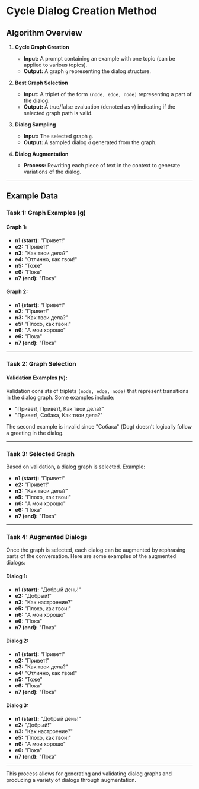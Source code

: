 # Cycle Dialog Creation Method

## Algorithm Overview

1. **Cycle Graph Creation**
   - **Input:** A prompt containing an example with one topic (can be applied to various topics).
   - **Output:** A graph `g` representing the dialog structure.

2. **Best Graph Selection**
   - **Input:** A triplet of the form `(node, edge, node)` representing a part of the dialog.
   - **Output:** A true/false evaluation (denoted as `v`) indicating if the selected graph path is valid.

3. **Dialog Sampling**
   - **Input:** The selected graph `g`.
   - **Output:** A sampled dialog `d` generated from the graph.

4. **Dialog Augmentation**
   - **Process:** Rewriting each piece of text in the context to generate variations of the dialog.

---

## Example Data

### Task 1: Graph Examples (g)
#### Graph 1:
- **n1 (start):** "Привет!"
- **e2:** "Привет!"
- **n3:** "Как твои дела?"
- **e4:** "Отлично, как твои!"
- **n5:** "Тоже"
- **e6:** "Пока"
- **n7 (end):** "Пока"

#### Graph 2:
- **n1 (start):** "Привет!"
- **e2:** "Привет!"
- **n3:** "Как твои дела?"
- **e5:** "Плохо, как твои!"
- **n6:** "А мои хорошо"
- **e6:** "Пока"
- **n7 (end):** "Пока"

---

### Task 2: Graph Selection
#### Validation Examples (v):
Validation consists of triplets `(node, edge, node)` that represent transitions in the dialog graph. Some examples include:

- "Привет!, Привет!, Как твои дела?"
- "Привет!, Собака, Как твои дела?"

The second example is invalid since "Собака" (Dog) doesn’t logically follow a greeting in the dialog.

---

### Task 3: Selected Graph
Based on validation, a dialog graph is selected. Example:

- **n1 (start):** "Привет!"
- **e2:** "Привет!"
- **n3:** "Как твои дела?"
- **e5:** "Плохо, как твои!"
- **n6:** "А мои хорошо"
- **e6:** "Пока"
- **n7 (end):** "Пока"

---

### Task 4: Augmented Dialogs
Once the graph is selected, each dialog can be augmented by rephrasing parts of the conversation. Here are some examples of the augmented dialogs:

#### Dialog 1:
- **n1 (start):** "Добрый день!"
- **e2:** "Добрый!"
- **n3:** "Как настроение?"
- **e5:** "Плохо, как твои!"
- **n6:** "А мои хорошо"
- **e6:** "Пока"
- **n7 (end):** "Пока"

#### Dialog 2:
- **n1 (start):** "Привет!"
- **e2:** "Привет!"
- **n3:** "Как твои дела?"
- **e4:** "Отлично, как твои!"
- **n5:** "Тоже"
- **e6:** "Пока"
- **n7 (end):** "Пока"

#### Dialog 3:
- **n1 (start):** "Добрый день!"
- **e2:** "Добрый!"
- **n3:** "Как настроение?"
- **e5:** "Плохо, как твои!"
- **n6:** "А мои хорошо"
- **e6:** "Пока"
- **n7 (end):** "Пока"

---

This process allows for generating and validating dialog graphs and producing a variety of dialogs through augmentation.